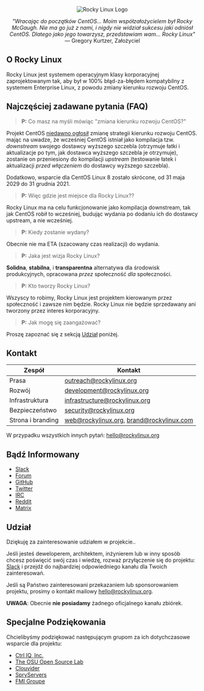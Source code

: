 <p align="center">
<img src="https://media.githubusercontent.com/media/rocky-linux/branding/main/logo-text-light%402x.png" alt="Rocky Linux Logo">
</p>

<p align="center">
<i>"Wracając do początków CentOS... Moim współzałożycielem był Rocky McGaugh. Nie ma go już z nami, i nigdy nie widział sukcesu jaki odniósł CentOS. Dlatego jako jego towarzysz, przedstawiam wam... Rocky Linux"</i><br>
— Gregory Kurtzer, Założyciel
</p>

## O Rocky Linux

Rocky Linux jest systemem operacyjnym klasy korporacyjnej zaprojektowanym tak, aby był w 100% błąd-za-błędem kompatybilny z systemem Enterprise Linux, z powodu zmiany kierunku rozwoju CentOS.

## Najczęściej zadawane pytania (FAQ)

> **P:** Co masz na myśli mówiąc "zmiana kierunku rozwoju CentOS?"

Projekt CentOS [niedawno ogłosił](https://blog.centos.org/2020/12/future-is-centos-stream/) zmianę strategii kierunku rozwoju CentOS. mając na uwadze, że wcześniej CentOS istniał jako kompilacja tzw. *downstream* swojego dostawcy wyższego szczebla (otrzymuje łatki i aktualizacje po tym, jak dostawca wyższego szczebla je otrzymuje), zostanie on przeniesiony do kompilacji *upstream* (testowanie łatek i aktualizacji *przed włączeniem* do dostawcy wyższego szczebla).

Dodatkowo, wsparcie dla CentOS Linux 8 zostało skrócone, od 31 maja 2029 do 31 grudnia 2021.

> **P:** Więc gdzie jest miejsce dla Rocky Linux??

Rocky Linux ma na celu funkcjonowanie jako kompilacja downstream, tak jak CentOS robił to wcześniej, budując wydania po dodaniu ich do dostawcy upstream, a nie wcześniej.

> **P:** Kiedy zostanie wydany?

Obecnie nie ma ETA (szacowany czas realizacji) do wydania.

> **P:** Jaka jest wizja Rocky Linux?

**Solidna**, **stabilna**, i **transparentna** alternatywa dla środowisk produkcyjnych, opracowana *przez* społeczność *dla* społeczności.

> **P:** Kto tworzy Rocky Linux?

Wszyscy to robimy, Rocky Linux jest projektem kierowanym przez społeczność i zawsze nim będzie. Rocky Linux nie będzie sprzedawany ani tworzony przez interes korporacyjny.

> **P:** Jak mogę się zaangażować?

Proszę zapoznać się z sekcją [Udział](#Udział) poniżej.

## Kontakt

| Zespół                        | Kontakt                                   |
|-------------------------------|-------------------------------------------|
| Prasa                         | outreach@rockylinux.org                   |
| Rozwój                        | development@rockylinux.org                |
| Infrastruktura                | infrastructure@rockylinux.org             |
| Bezpieczeństwo                | security@rockylinux.org                   |
| Strona i branding             | web@rockylinux.org, brand@rockylinux.com  |


W przypadku wszystkich innych pytań: hello@rockylinux.org

## Bądź Informowany

* [Slack](https://join.slack.com/t/hpcng/shared_invite/zt-k5z04bsh-1uqpaD1NsYVP73vzc3uKdQ)
* [Forum](https://forums.rockylinux.org/)
* [GitHub](https://github.com/rocky-linux/)
* [Twitter](https://twitter.com/rocky_linux)
* [IRC](https://webchat.freenode.net/?channels=rockylinux)
* [Reddit](https://www.reddit.com/r/RockyLinux)
* [Matrix](https://matrix.to/#/+rockylinux:matrix.org)

## Udział

Dziękuję za zainteresowanie udziałem w projekcie..

Jeśli jesteś deweloperem, architektem, inżynierem lub w inny sposób chcesz poświęcić swój czas i wiedzę, rozważ przyłączenie się do projektu: [Slack](https://join.slack.com/t/hpcng/shared_invite/zt-k5z04bsh-1uqpaD1NsYVP73vzc3uKdQ) i przejdź do najbardziej odpowiedniego kanału dla Twoich zainteresowań.

Jeśli są Państwo zainteresowani przekazaniem lub sponsorowaniem projektu, prosimy o kontakt mailowy hello@rockylinux.org.

**UWAGA**: Obecnie **nie posiadamy** żadnego oficjalnego kanału zbiórek.

## Specjalne Podziękowania

Chcielibyśmy podziękować następującym grupom za ich dotychczasowe wsparcie dla projektu:
* [Ctrl IQ, Inc.](https://www.ctrl-cmd.com)
* [The OSU Open Source Lab](https://osuosl.org/)
* [Clouvider](https://www.clouvider.co.uk/)
* [SpryServers](https://www.spryservers.net/)
* [FMI Groupe](https://www.fmi.fr/)
